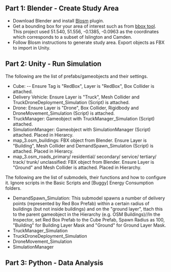 Part 1: Blender - Create Study Area
---
- Download Blender and install [Blosm](https://prochitecture.gumroad.com/l/blender-osm) plugin.<br/>
- Get a bounding box for your area of interest such as from [bbox tool](https://norbertrenner.de/osm/bbox.html). This project used 51.540, 51.556, -0.1385, -0.0963 as the coordinates which corresponds to a subset of Islington and Camden.<br/>
- Follow Blosm instructions to generate study area. Export objects as FBX to import in Unity.


**Part 2: Unity - Run Simulation**
---
The following are the list of prefabs/gameobjects and their settings.
- Cube:
-- Ensure Tag is "RedBox", Layer is "RedBox", Box Collider is attached.
- Delivery Vehicle: Ensure Layer is "Truck", Mesh Collider and TruckDroneDeployment_Simulation (Script) is attached.
- Drone: Ensure Layer is "Drone", Box Collider, Rigidbody and DroneMovement_Simulation (Script) is attached.
- TruckManager: Gameobject with TruckManager_Simulation (Script) attached.
- SimulationManager: Gameobject with SimulationManager (Script) attached. Placed in Hierarcy. 
- map_3.osm_buildings: FBX object from Blender. Ensure Layer is "Building", Mesh Collider and DemandSpawn_Simulation (Script) is attached. Placed in Hierarcy.
- map_3.osm_roads_primary/ residential/ secondary/ service/ tertiary/ track/ trunk/ unclassified: FBX object from Blender. Ensure Layer is "Ground" and Mesh Collider is attached. Placed in Hierarchy.

The following are the list of submodels, their functions and how to configure it. Ignore scripts in the Basic Scripts and [Buggy] Energy Consumption folders.
- DemandSpawn_Simulation: This submodel spawns a number of delivery points (represented by Red Box Prefab) within a certain radius of buildings (but not inside buildings) and on the "ground layer", ttach this to the parent gameobject in the Hierarchy (e.g. OSM Buildings)//In the Inspector, set Red Box Prefab to the Cube Prefab, Spawn Radius as 100, "Building" for Building Layer Mask and "Ground" for Ground Layer Mask.
- TruckManager_Simulation
- TruckDroneDeployment_Simulation
- DroneMovement_Simulation
- SimulationManager


**Part 3: Python - Data Analysis**
---



